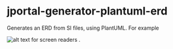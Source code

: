 # jportal-generator-plantuml-erd
Generates an ERD from SI files, using PlantUML. For example

![ alt text for screen readers](png "Text to show on mouseover") .
